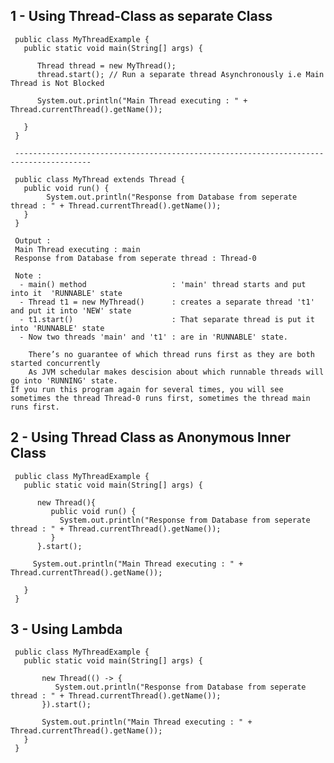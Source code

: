 
##  1 - Using Thread-Class as separate Class  

     public class MyThreadExample {
       public static void main(String[] args) {
       
          Thread thread = new MyThread();
          thread.start(); // Run a separate thread Asynchronously i.e Main Thread is Not Blocked
	  
          System.out.println("Main Thread executing : " + Thread.currentThread().getName());
	  
       }
     }
     
     ---------------------------------------------------------------------------------------
     
     public class MyThread extends Thread {
       public void run() {
            System.out.println("Response from Database from seperate thread : " + Thread.currentThread().getName());
       }
     }
     
     Output : 
     Main Thread executing : main
     Response from Database from seperate thread : Thread-0
     
     Note : 
      - main() method                   : 'main' thread starts and put into it  'RUNNABLE' state
      - Thread t1 = new MyThread()      : creates a separate thread 't1' and put it into 'NEW' state
      - t1.start()                      : That separate thread is put it into 'RUNNABLE' state
      - Now two threads 'main' and 't1' : are in 'RUNNABLE' state.

        There’s no guarantee of which thread runs first as they are both started concurrently
        As JVM schedular makes descision about which runnable threads will go into 'RUNNING' state.
	If you run this program again for several times, you will see sometimes the thread Thread-0 runs first, sometimes the thread main runs first.
	 
	
	

##  2 - Using Thread Class as Anonymous Inner Class 

     public class MyThreadExample {
       public static void main(String[] args) {
       
          new Thread(){
             public void run() {
               System.out.println("Response from Database from seperate thread : " + Thread.currentThread().getName());
             }
          }.start();    

         System.out.println("Main Thread executing : " + Thread.currentThread().getName());
	 
       }
     }  




##  3 - Using Lambda  
    
     public class MyThreadExample {
       public static void main(String[] args) {
       
           new Thread(() -> {
              System.out.println("Response from Database from seperate thread : " + Thread.currentThread().getName());
           }).start();

           System.out.println("Main Thread executing : " + Thread.currentThread().getName());
       }
     }
     
